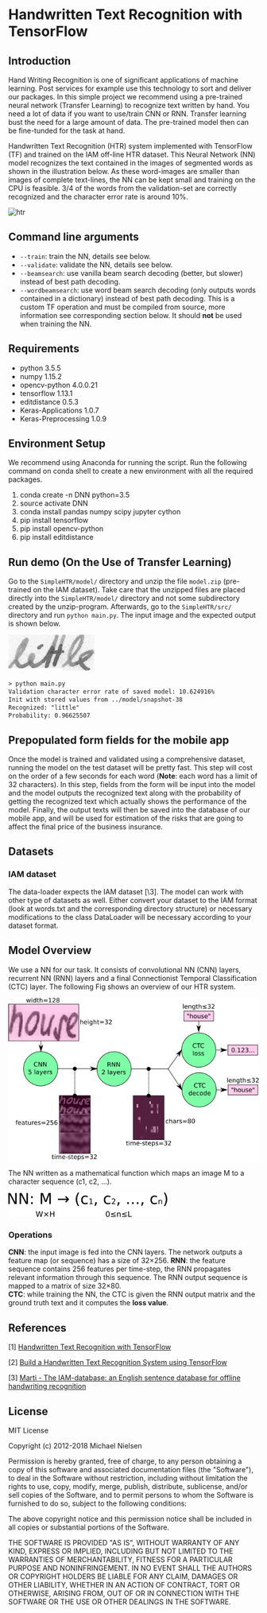 
# Handwritten Text Recognition with TensorFlow

## Introduction

Hand Writing Recognition is one of significant applications of machine learning. Post services for example use this technology to sort and deliver our packages. In this simple project we recommend using a pre-trained neural network (Transfer Learning) to recognize text written by hand. You need a lot of data if you want to use/train CNN or RNN. Transfer learning bust the need for a large amount of data. The pre-trained model then can be fine-tunded for the task at hand. 

Handwritten Text Recognition (HTR) system implemented with TensorFlow (TF) and trained on the IAM off-line HTR dataset.
This Neural Network (NN) model recognizes the text contained in the images of segmented words as shown in the illustration below.
As these word-images are smaller than images of complete text-lines, the NN can be kept small and training on the CPU is feasible.
3/4 of the words from the validation-set are correctly recognized and the character error rate is around 10%.

![htr](./doc/htr.png)

## Command line arguments

* `--train`: train the NN, details see below.
* `--validate`: validate the NN, details see below.
* `--beamsearch`: use vanilla beam search decoding (better, but slower) instead of best path decoding.
* `--wordbeamsearch`: use word beam search decoding (only outputs words contained in a dictionary) instead of best path decoding. This is a custom TF operation and must be compiled from source, more information see corresponding section below. It should **not** be used when training the NN.

## Requirements
* python                    3.5.5
* numpy                     1.15.2 
* opencv-python             4.0.0.21
* tensorflow                1.13.1
* editdistance              0.5.3
* Keras-Applications        1.0.7      
* Keras-Preprocessing       1.0.9

## Environment Setup 
We recommend using Anaconda for running the script. Run the following command on conda shell to create a new environment with all the required packages. 

1. conda create -n DNN python=3.5
2. source activate DNN
3. conda install pandas numpy scipy jupyter cython 
3. pip install tensorflow 
4. pip install opencv-python
5. pip install editdistance

## Run demo (On the Use of Transfer Learning)
Go to the `SimpleHTR/model/` directory and unzip the file `model.zip` (pre-trained on the IAM dataset).
Take care that the unzipped files are placed directly into the `SimpleHTR/model/` directory and not some subdirectory created by the unzip-program.
Afterwards, go to the `SimpleHTR/src/` directory and run `python main.py`.
The input image and the expected output is shown below.

![test](SimpleHTR/data/test.png)

```
> python main.py
Validation character error rate of saved model: 10.624916%
Init with stored values from ../model/snapshot-38
Recognized: "little"
Probability: 0.96625507
```
## Prepopulated form fields for the mobile app
Once the model is trained and validated using a comprehensive dataset, running the model on the test dataset will be pretty fast. This step will cost on the order of a few seconds for each word (**Note**: each word has a limit of 32 characters).
In this step, fields from the form will be input into the model and the model outputs the recognized text along with the probability of getting the recognized text which actually shows the performance of the model. 
Finally, the output texts will then be saved into the database of our mobile app, and will be used for estimation of the risks that are going to affect the final price of the business insurance.

## Datasets
### IAM dataset
The data-loader expects the IAM dataset \[\3]. 
The model can work with other type of datasets as well. Either convert your dataset to the IAM format (look at words.txt and the corresponding directory structure) or necessary modifications to the class DataLoader will be necessary according to your dataset format. 

## Model Overview
We use a NN for our task. It consists of convolutional NN (CNN) layers, recurrent NN (RNN) layers and a final Connectionist Temporal Classification (CTC) layer. 
The following Fig shows an overview of our HTR system.

![model](./SimpleHTR/doc/nn_overview.png)

The NN written as a mathematical function which maps an image M to a character sequence (c1, c2, …).

![equation](./SimpleHTR/doc/eq.png)

### Operations
**CNN**: the input image is fed into the CNN layers. The network outputs a feature map (or sequence) has a size of 32×256.
**RNN**: the feature sequence contains 256 features per time-step, the RNN propagates relevant information through this sequence. The RNN output sequence is mapped to a matrix of size 32×80.<br />
**CTC**: while training the NN, the CTC is given the RNN output matrix and the ground truth text and it computes the **loss value**. 

## References
\[1\] [Handwritten Text Recognition with TensorFlow](https://github.com/githubharald/SimpleHTR)

\[2\] [Build a Handwritten Text Recognition System using TensorFlow](https://towardsdatascience.com/2326a3487cd5)

\[3\] [Marti - The IAM-database: an English sentence database for offline handwriting recognition](http://www.fki.inf.unibe.ch/databases/iam-handwriting-database)

## License

MIT License

Copyright (c) 2012-2018 Michael Nielsen

Permission is hereby granted, free of charge, to any person obtaining
a copy of this software and associated documentation files (the
"Software"), to deal in the Software without restriction, including
without limitation the rights to use, copy, modify, merge, publish,
distribute, sublicense, and/or sell copies of the Software, and to
permit persons to whom the Software is furnished to do so, subject to
the following conditions:

The above copyright notice and this permission notice shall be
included in all copies or substantial portions of the Software.

THE SOFTWARE IS PROVIDED "AS IS", WITHOUT WARRANTY OF ANY KIND,
EXPRESS OR IMPLIED, INCLUDING BUT NOT LIMITED TO THE WARRANTIES OF
MERCHANTABILITY, FITNESS FOR A PARTICULAR PURPOSE AND
NONINFRINGEMENT. IN NO EVENT SHALL THE AUTHORS OR COPYRIGHT HOLDERS BE
LIABLE FOR ANY CLAIM, DAMAGES OR OTHER LIABILITY, WHETHER IN AN ACTION
OF CONTRACT, TORT OR OTHERWISE, ARISING FROM, OUT OF OR IN CONNECTION
WITH THE SOFTWARE OR THE USE OR OTHER DEALINGS IN THE SOFTWARE.
